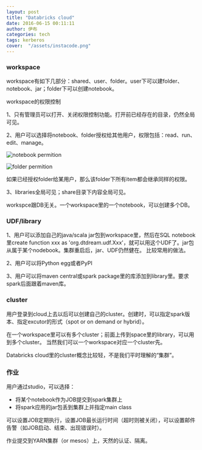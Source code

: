 ```yaml
---
layout: post
title: "Databricks cloud"
date: 2016-06-15 00:11:11
author: 伊布
categories: tech
tags: kerberos
cover:  "/assets/instacode.png"
---
```




### workspace

workspace有如下几部分：shared、user、folder。user下可以建folder、notebook、jar；folder下可以创建notebook。

workspace的权限控制

1、只有管理员可以打开、关闭权限控制功能。打开前已经存在的目录，仍然全局可见。

2、用户可以选择将notebook、folder授权给其他用户，权限包括：read、run、edit、manage。

![notebook permition](http://training.databricks.com/databricks_guide/2.8/ChangePermissions2.png)

![folder permition](http://training.databricks.com/databricks_guide/2.8/FolderPermissions2.png)

如果已经授权folder给某用户，那么该folder下所有item都会继承同样的权限。

3、libraries全局可见；share目录下内容全局可见。

workspce跟DB无关。一个workspace里的一个notebook，可以创建多个DB。


### UDF/library

1、用户可以添加自己的java/scala jar包到workspace里，然后在SQL notebook里create function xxx as 'org.dtdream.udf.Xxx'，就可以用这个UDF了。jar包从属于某个nodebook。集群重启后，jar、UDF仍然健在。
比较常用的做法。

2、用户可以将Python egg或者PyPI

3、用户可以将maven central或spark package里的库添加到library里。要求spark后面跟着maven库。


### cluster

用户登录到cloud上去以后可以创建自己的cluster。创建时，可以指定spark版本、指定excutor的形式（spot or on demand or hybrid）。

在一个workspace里可以有多个cluster；前面上传到space里的library，可以用到多个cluster。
当然我们可以一个workspace对应一个cluster先。

Databricks cloud里的cluster概念比较轻，不是我们平时理解的“集群”。


### 作业

用户通过studio，可以选择：

- 将某个notebook作为JOB提交到spark集群上
- 将spark应用的jar包丢到集群上并指定main class

可以设置JOB定期执行，设置JOB最长运行时间（超时则被关闭），可以设置邮件告警（如JOB启动、结束、出现错误时）。

作业提交到YARN集群（or mesos）上，天然的认证、隔离。



